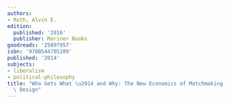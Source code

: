 ```yaml
---
authors:
- Roth, Alvin E.
edition:
  published: '2016'
  publisher: Mariner Books
goodreads: '25897957'
isbn: '9780544705289'
published: '2014'
subjects:
- liberalism
- political-philosophy
title: "Who Gets What \u2014 and Why: The New Economics of Matchmaking and Market\
  \ Design"
---
```


